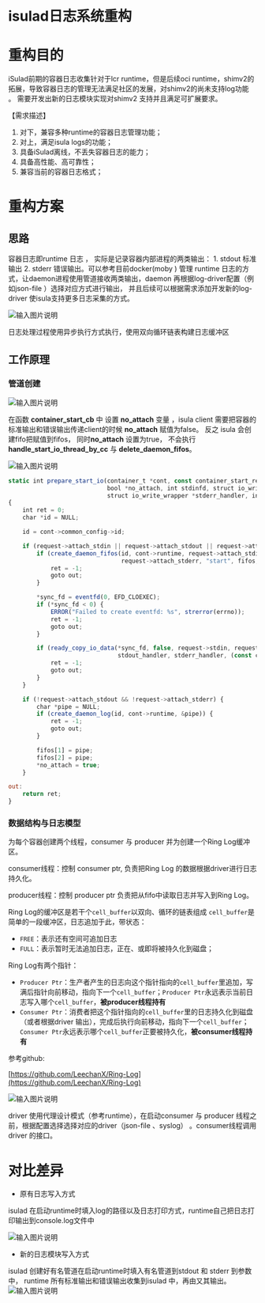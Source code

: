# isulad日志系统重构

# 重构目的

iSulad前期的容器日志收集针对于lcr runtime，但是后续oci runtime，shimv2的拓展，导致容器日志的管理无法满足社区的发展，对shimv2的尚未支持log功能 。 需要开发出新的日志模块实现对shimv2 支持并且满足可扩展要求。

【需求描述】

1. 对下，兼容多种runtime的容器日志管理功能；
2. 对上，满足isula logs的功能；
3. 具备iSulad离线，不丢失容器日志的能力；
4. 具备高性能、高可靠性；
5. 兼容当前的容器日志格式；

# 重构方案

## 思路

容器日志即runtime 日志 ， 实际是记录容器内部进程的两类输出： 1. stdout 标准输出 2.  stderr 错误输出。可以参考目前docker(moby ) 管理 runtime 日志的方式，让daemon进程使用管道接收两类输出，daemon 再根据log-driver配置（例如json-file ）选择对应方式进行输出， 并且后续可以根据需求添加开发新的log-driver 使isula支持更多日志采集的方式。

![输入图片说明](../../../images/runtime_logger_show_docker_mode.png)


日志处理过程使用异步执行方式执行，使用双向循环链表构建日志缓冲区

## **工作原理**

### **管道创建**

![输入图片说明](../../../images/runtime_logger_start_code.png)

在函数 **container_start_cb** 中 设置 **no_attach** 变量 ，isula client 需要把容器的标准输出和错误输出传递client的时候 **no_attach** 赋值为false。 反之 isula 会创建fifo把赋值到fifos， 同时**no_attach**  设置为true， 不会执行**handle_start_io_thread_by_cc** 与  **delete_daemon_fifos**。

![输入图片说明](../../../images/runtime_logger_end_code.png)

```jsx
static int prepare_start_io(container_t *cont, const container_start_request *request, char **fifopath, char *fifos[],
                            bool *no_attach, int stdinfd, struct io_write_wrapper *stdout_handler,
                            struct io_write_wrapper *stderr_handler, int *sync_fd, pthread_t *thread_id)
{
    int ret = 0;
    char *id = NULL;

    id = cont->common_config->id;

    if (request->attach_stdin || request->attach_stdout || request->attach_stderr) {
        if (create_daemon_fifos(id, cont->runtime, request->attach_stdin, request->attach_stdout,
                                request->attach_stderr, "start", fifos, fifopath)) {
            ret = -1;
            goto out;
        }

        *sync_fd = eventfd(0, EFD_CLOEXEC);
        if (*sync_fd < 0) {
            ERROR("Failed to create eventfd: %s", strerror(errno));
            ret = -1;
            goto out;
        }

        if (ready_copy_io_data(*sync_fd, false, request->stdin, request->stdout, request->stderr, stdinfd,
                               stdout_handler, stderr_handler, (const char **)fifos, thread_id)) {
            ret = -1;
            goto out;
        }
    }

    if (!request->attach_stdout && !request->attach_stderr) {
        char *pipe = NULL;
        if (create_daemon_log(id, cont->runtime, &pipe)) {
            ret = -1;
            goto out;
        }

        fifos[1] = pipe;
        fifos[2] = pipe;
        *no_attach = true;
    }

out:
    return ret;
}
```

### **数据结构与日志模型**

为每个容器创建两个线程，consumer 与 producer 并为创建一个Ring Log缓冲区。

consumer线程：控制 consumer ptr, 负责把Ring Log 的数据根据driver进行日志持久化。

producer线程：控制 producer ptr 负责把从fifo中读取日志并写入到Ring Log。

Ring Log的缓冲区是若干个`cell_buffer`以双向、循环的链表组成 `cell_buffer`是简单的一段缓冲区，日志追加于此，带状态：

- `FREE`：表示还有空间可追加日志
- `FULL`：表示暂时无法追加日志，正在、或即将被持久化到磁盘；

Ring Log有两个指针：

- `Producer Ptr`：生产者产生的日志向这个指针指向的`cell_buffer`里追加，写满后指针向前移动，指向下一个`cell_buffer`；`Producer Ptr`永远表示当前日志写入哪个`cell_buffer`，**被producer线程持有**
- `Consumer Ptr`：消费者把这个指针指向的`cell_buffer`里的日志持久化到磁盘（或者根据driver 输出），完成后执行向前移动，指向下一个`cell_buffer`；`Consumer Ptr`永远表示哪个`cell_buffer`正要被持久化，**被consumer线程持有**

参考github:

[https://github.com/LeechanX/Ring-Log](https://github.com/LeechanX/Ring-Log)

![输入图片说明](../../../images/runtime_logger_ring_log.png)

driver 使用代理设计模式（参考runtime），在启动consumer 与 producer 线程之前，根据配置选择选择对应的driver（json-file 、syslog） 。consumer线程调用driver 的接口。

# 对比差异

- 原有日志写入方式

isulad 在启动runtime时填入log的路径以及日志打印方式，runtime自己把日志打印输出到console.log文件中

![输入图片说明](../../../images/runtime_logger_v1.png)

- 新的日志模块写入方式

isulad 创建好有名管道在启动runtime时填入有名管道到stdout 和 stderr 到参数中， runtime 所有标准输出和错误输出收集到isulad 中，再由又其输出。
![输入图片说明](../../../images/runtime_logger_v2.png)